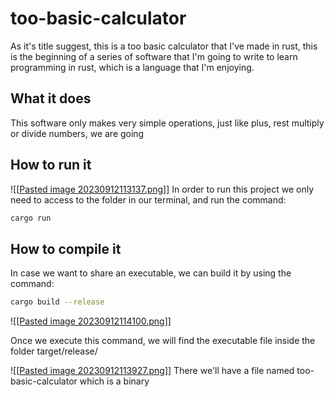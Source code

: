 # too-basic-calculator
As it's title suggest, this is a too basic calculator that I've made in rust, this is the beginning of a series of software that I'm going to write to learn programming in rust, which is a language that I'm enjoying.

## What it does
This software only makes very simple operations, just like plus, rest multiply or divide numbers, we are going 

## How to run it
![[[Pasted image 20230912113137.png](https://i.postimg.cc/NfBWvP7r/Pasted-image-20230912113137.png)]]
In order to run this project we only need to access to the folder in our terminal, and run the command:

```bash
cargo run
```

## How to compile it

In case we want to share an executable, we can build it by using the command:
```bash
cargo build --release
```

![[[Pasted image 20230912114100.png](https://i.postimg.cc/TY0BdqCN/Pasted-image-20230912114100.png)]]

Once we execute this command, we will find the executable file inside the folder target/release/

![[[Pasted image 20230912113927.png](https://i.postimg.cc/P5q9Pp7X/Pasted-image-20230912113927.png)]]
There we'll have a file named too-basic-calculator which is a binary
